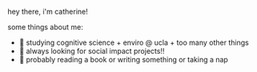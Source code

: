 hey there, i'm catherine! 

some things about me: 
- 🌱 studying cognitive science + enviro @ ucla + too many other things
- 🚀 always looking for social impact projects!! 
- 📝 probably reading a book or writing something or taking a nap
